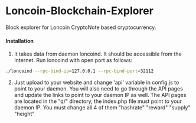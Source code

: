 # Loncoin-Blockchain-Explorer
Block explorer for Loncoin CryptoNote based cryptocurrency.

#### Installation

1) It takes data from daemon loncoind. It should be accessible from the Internet. Run loncoind with open port as follows:
```bash
./loncoind --rpc-bind-ip=127.0.0.1 --rpc-bind-port=32112
```
2) Just upload to your website and change 'api' variable in config.js to point to your daemon. You will also need to go through the API pages and update the links to point to your daemon IP as well. The API pages are located in the "q/" directory, the index.php file must point to your daemon IP. You must change all 4 of them "hashrate" "reward" "supply" "height"
